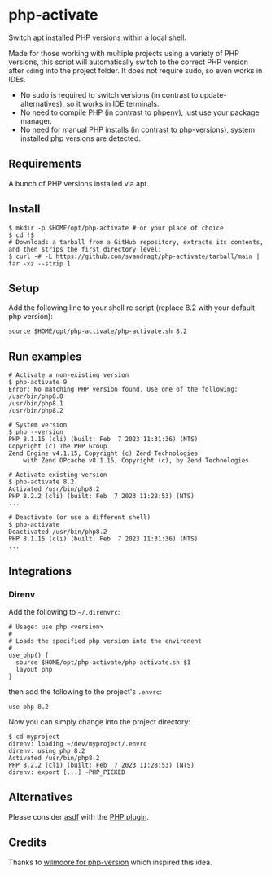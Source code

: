 # php-activate
Switch apt installed PHP versions within a local shell.

Made for those working with multiple projects using a variety of PHP versions, this script will automatically switch to the correct PHP version after `cd`ing into the project folder. It does not require sudo, so even works in IDEs.

* No sudo is required to switch versions (in contrast to update-alternatives), so it works in IDE terminals.
* No need to compile PHP (in contrast to phpenv), just use your package manager. 
* No need for manual PHP installs (in contrast to php-versions), system installed php versions are detected.

## Requirements

A bunch of PHP versions installed via apt.

## Install

```shell
$ mkdir -p $HOME/opt/php-activate # or your place of choice
$ cd !$
# Downloads a tarball from a GitHub repository, extracts its contents, and then strips the first directory level:
$ curl -# -L https://github.com/svandragt/php-activate/tarball/main | tar -xz --strip 1
```

## Setup

Add the following line to your shell rc script (replace 8.2 with your default php version):

```
source $HOME/opt/php-activate/php-activate.sh 8.2
```


## Run examples

```shell
# Activate a non-existing version
$ php-activate 9
Error: No matching PHP version found. Use one of the following:
/usr/bin/php8.0
/usr/bin/php8.1
/usr/bin/php8.2

# System version
$ php --version
PHP 8.1.15 (cli) (built: Feb  7 2023 11:31:36) (NTS)
Copyright (c) The PHP Group
Zend Engine v4.1.15, Copyright (c) Zend Technologies
    with Zend OPcache v8.1.15, Copyright (c), by Zend Technologies
    
# Activate existing version
$ php-activate 8.2
Activated /usr/bin/php8.2
PHP 8.2.2 (cli) (built: Feb  7 2023 11:28:53) (NTS)
...

# Deactivate (or use a different shell)
$ php-activate
Deactivated /usr/bin/php8.2
PHP 8.1.15 (cli) (built: Feb  7 2023 11:31:36) (NTS)
...
```

## Integrations

### Direnv

Add the following to `~/.direnvrc`:

```
# Usage: use php <version>
#
# Loads the specified php version into the environent
#
use_php() {
  source $HOME/opt/php-activate/php-activate.sh $1
  layout php
}
```

then add the following to the project's `.envrc`:
```
use php 8.2
```
Now you can simply change into the project directory:

```shell
$ cd myproject
direnv: loading ~/dev/myproject/.envrc
direnv: using php 8.2
Activated /usr/bin/php8.2
PHP 8.2.2 (cli) (built: Feb  7 2023 11:28:53) (NTS)
direnv: export [...] ~PHP_PICKED
```

## Alternatives

Please consider [asdf](https://asdf-vm.com/) with the [PHP plugin](https://github.com/asdf-community/asdf-php).


## Credits

Thanks to [wilmoore for php-version](https://github.com/wilmoore/php-version) which inspired this idea.
